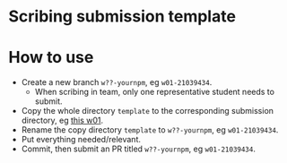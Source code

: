 # Scribing submission template

# How to use
* Create a new branch `w??-yournpm`, eg `w01-21039434`.
  * When scribing in team, only one representative student needs to submit. 
* Copy the whole directory `template` to the corresponding submission directory, eg [this w01](https://github.com/ctrlcsui/mrl25/tree/main/scribes/w01/submission).
* Rename the copy directory `template` to `w??-yournpm`, eg `w01-21039434`.
* Put everything needed/relevant.
* Commit, then submit an PR titled `w??-yournpm`, eg `w01-21039434`.
